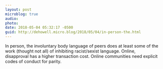```yaml
---
layout: post
microblog: true
audio: 
photo: 
date: 2018-05-04 05:32:17 -0500
guid: http://dehowell.micro.blog/2018/05/04/in-person-the.html
---
```

In person, the involuntary body language of peers does at least some of the work (thought not all) of inhibiting racist/sexist language. Online, disapproval has a higher transaction cost. Online communities need explicit codes of conduct for parity.
